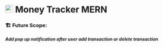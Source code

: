 # <img src="https://user-images.githubusercontent.com/100275369/203374771-cd3d2c2c-cc21-4f98-8304-4642328c1288.png" width="25px"/> Money Tracker MERN

### 🏗️ Future Scope:
#####  Add pop up notification after user add transaction or delete transaction
 
